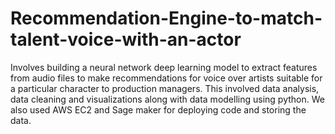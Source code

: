 # Recommendation-Engine-to-match-talent-voice-with-an-actor
Involves building a neural network deep learning model to extract features from audio files to make recommendations for voice over artists suitable for a particular character to production managers. This involved data analysis, data cleaning and visualizations along with data modelling using python. We also used AWS EC2 and Sage maker for deploying code and storing the data.
